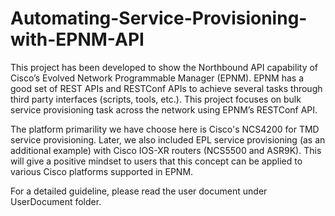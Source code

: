 # Automating-Service-Provisioning-with-EPNM-API

This project has been developed to show the Northbound API capability of Cisco’s Evolved Network Programmable Manager (EPNM). EPNM has a good set of REST APIs and RESTConf APIs to achieve several tasks through third party interfaces (scripts, tools, etc.). This project focuses on bulk service provisioning task across the network using EPNM’s RESTConf API. 

The platform primarility we have choose here is Cisco's NCS4200 for TMD service provisioning. 
Later, we also included EPL service provisioning (as an additional example) with Cisco IOS-XR routers (NCS5500 and ASR9K).
This will give a positive mindset to users that this concept can be applied to various Cisco platforms supported in EPNM.

For a detailed guideline, please read the user document under UserDocument folder.
